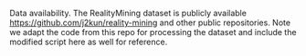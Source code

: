 Data availability. The RealityMining dataset is publicly available https://github.com/j2kun/reality-mining and other public repositories. Note we adapt the code from this repo for processing the dataset and include the modified script here as well for reference.
